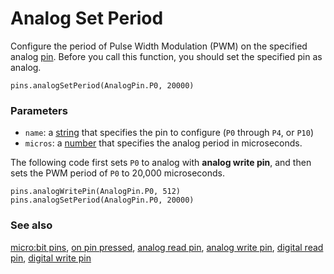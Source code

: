 # Analog Set Period

Configure the period of Pulse Width Modulation (PWM) on the specified 
analog [pin](/device/pins).
Before you call this function, you should set the specified pin as analog.

```sig
pins.analogSetPeriod(AnalogPin.P0, 20000)
```

### Parameters

* ``name``: a [string](/reference/types/string) that specifies the pin to configure (`P0` through `P4`, or `P10`)
* ``micros``: a [number](/reference/types/number) that specifies the analog period in microseconds.

The following code first sets `P0` to analog with **analog write
pin**, and then sets the PWM period of `P0` to 20,000 microseconds.

```blocks
pins.analogWritePin(AnalogPin.P0, 512)
pins.analogSetPeriod(AnalogPin.P0, 20000)
```

### See also

[micro:bit pins](/device/pins),
[on pin pressed](/reference/input/on-pin-pressed),
[analog read pin](/reference/pins/analog-read-pin),
[analog write pin](/reference/pins/analog-write-pin),
[digital read pin](/reference/pins/digital-read-pin),
[digital write pin](/reference/pins/digital-write-pin)
